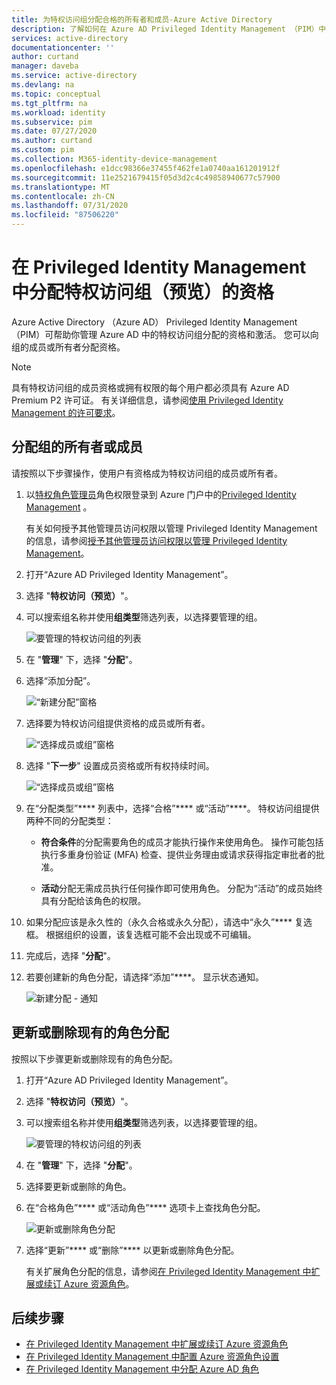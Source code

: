 ```yaml
---
title: 为特权访问组分配合格的所有者和成员-Azure Active Directory
description: 了解如何在 Azure AD Privileged Identity Management （PIM）中为可分配角色的组分配合格的所有者或成员。
services: active-directory
documentationcenter: ''
author: curtand
manager: daveba
ms.service: active-directory
ms.devlang: na
ms.topic: conceptual
ms.tgt_pltfrm: na
ms.workload: identity
ms.subservice: pim
ms.date: 07/27/2020
ms.author: curtand
ms.custom: pim
ms.collection: M365-identity-device-management
ms.openlocfilehash: e1dcc98366e37455f462fe1a0740aa161201912f
ms.sourcegitcommit: 11e2521679415f05d3d2c4c49858940677c57900
ms.translationtype: MT
ms.contentlocale: zh-CN
ms.lasthandoff: 07/31/2020
ms.locfileid: "87506220"
---
```

# <a name="assign-eligibility-for-a-privileged-access-group-preview-in-privileged-identity-management"></a>在 Privileged Identity Management 中分配特权访问组（预览）的资格

Azure Active Directory （Azure AD） Privileged Identity Management （PIM）可帮助你管理 Azure AD 中的特权访问组分配的资格和激活。 您可以向组的成员或所有者分配资格。

>[!NOTE]
>具有特权访问组的成员资格或拥有权限的每个用户都必须具有 Azure AD Premium P2 许可证。 有关详细信息，请参阅[使用 Privileged Identity Management 的许可要求](subscription-requirements.md)。

## <a name="assign-an-owner-or-member-of-a-group"></a>分配组的所有者或成员

请按照以下步骤操作，使用户有资格成为特权访问组的成员或所有者。

1. 以[特权角色管理员](../users-groups-roles/directory-assign-admin-roles.md#privileged-role-administrator)角色权限登录到 Azure 门户中的[Privileged Identity Management](https://portal.azure.com/) 。

    有关如何授予其他管理员访问权限以管理 Privileged Identity Management 的信息，请参阅[授予其他管理员访问权限以管理 Privileged Identity Management](pim-how-to-give-access-to-pim.md)。

1. 打开“Azure AD Privileged Identity Management”。

1. 选择 "**特权访问（预览）**"。

1. 可以搜索组名称并使用**组类型**筛选列表，以选择要管理的组。

    ![要管理的特权访问组的列表](./media/groups-assign-member-owner/privileged-access-list.png)

1. 在 "**管理**" 下，选择 "**分配**"。

1. 选择“添加分配”。

    ![“新建分配”窗格](./media/groups-assign-member-owner/groups-add-assignment.png)

1. 选择要为特权访问组提供资格的成员或所有者。

    ![“选择成员或组”窗格](./media/groups-assign-member-owner/add-assignments.png)

1. 选择 "**下一步**" 设置成员资格或所有权持续时间。

    ![“选择成员或组”窗格](./media/groups-assign-member-owner/assignment-duration.png)

1. 在“分配类型”**** 列表中，选择“合格”**** 或“活动”****。 特权访问组提供两种不同的分配类型：

    - **符合条件**的分配需要角色的成员才能执行操作来使用角色。 操作可能包括执行多重身份验证 (MFA) 检查、提供业务理由或请求获得指定审批者的批准。

    - **活动**分配无需成员执行任何操作即可使用角色。 分配为“活动”的成员始终具有分配给该角色的权限。

1. 如果分配应该是永久性的（永久合格或永久分配），请选中“永久”**** 复选框。 根据组织的设置，该复选框可能不会出现或不可编辑。

1. 完成后，选择 "**分配**"。

1. 若要创建新的角色分配，请选择“添加”****。 显示状态通知。

    ![新建分配 - 通知](./media/groups-assign-member-owner/groups-assignment-notification.png)

## <a name="update-or-remove-an-existing-role-assignment"></a>更新或删除现有的角色分配

按照以下步骤更新或删除现有的角色分配。

1. 打开“Azure AD Privileged Identity Management”。

1. 选择 "**特权访问（预览）**"。

1. 可以搜索组名称并使用**组类型**筛选列表，以选择要管理的组。

    ![要管理的特权访问组的列表](./media/groups-assign-member-owner/privileged-access-list.png)

1. 在 "**管理**" 下，选择 "**分配**"。

1. 选择要更新或删除的角色。

1. 在“合格角色”**** 或“活动角色”**** 选项卡上查找角色分配。

    ![更新或删除角色分配](./media/groups-assign-member-owner/groups-add-assignment.png)

1. 选择“更新”**** 或“删除”**** 以更新或删除角色分配。

    有关扩展角色分配的信息，请参阅[在 Privileged Identity Management 中扩展或续订 Azure 资源角色](pim-resource-roles-renew-extend.md)。

## <a name="next-steps"></a>后续步骤

- [在 Privileged Identity Management 中扩展或续订 Azure 资源角色](pim-resource-roles-renew-extend.md)
- [在 Privileged Identity Management 中配置 Azure 资源角色设置](pim-resource-roles-configure-role-settings.md)
- [在 Privileged Identity Management 中分配 Azure AD 角色](pim-how-to-add-role-to-user.md)

